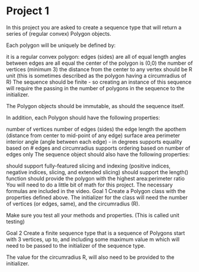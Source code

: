 # Project 1
In this project you are asked to create a sequence type that will return a series of (regular convex) Polygon objects.

Each polygon will be uniquely be defined by:

it is a regular convex polygon:
edges (sides) are all of equal length
angles between edges are all equal
the center of the polygon is (0,0)
the number of vertices (minimum 3)
the distance from the center to any vertex should be R unit (this is sometimes described as the polygon having a circumradius of R)
The sequence should be finite - so creating an instance of this sequence will require the passing in the number of polygons in the sequence to the initializer.

The Polygon objects should be immutable, as should the sequence itself.

In addition, each Polygon should have the following properties:

number of vertices
number of edges (sides)
the edge length
the apothem (distance from center to mid-point of any edge)
surface area
perimeter
interior angle (angle between each edge) - in degrees
supports equality based on # edges and circumradius
supports ordering based on number of edges only
The sequence object should also have the following properties:

should support fully-featured slicing and indexing (positive indices, negative indices, slicing, and extended slicing)
should support the length() function
should provide the polygon with the highest area:perimeter ratio
You will need to do a little bit of math for this project. The necessary formulas are included in the video.
Goal 1
Create a Polygon class with the properties defined above. The initializer for the class will need the number of vertices (or edges, same), and the circumradius (R).

Make sure you test all your methods and properties. (This is called unit testing)

Goal 2
Create a finite sequence type that is a sequence of Polygons start with 3 vertices, up to, and including some maximum value m which will need to be passed to the initializer of the sequence type.

The value for the circumradius R, will also need to be provided to the initializer.
